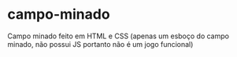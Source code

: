 # campo-minado
Campo minado feito em HTML e CSS (apenas um esboço do campo minado, não possui JS portanto não é um jogo funcional)

